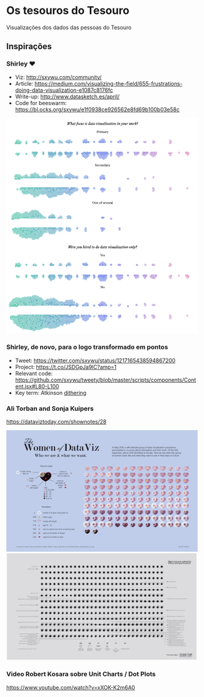 # Os tesouros do Tesouro

Visualizações dos dados das pessoas do Tesouro

## Inspirações

### Shirley ❤️

* Viz: http://sxywu.com/community/
* Article: https://medium.com/visualizing-the-field/655-frustrations-doing-data-visualization-e1087c8176fc
* Write-up: http://www.datasketch.es/april/
* Code for beeswarm: https://bl.ocks.org/sxywu/e1f0938ce926562e8fd69b100b03e58c

![](img/split_beeswarm.png)

### Shirley, de novo, para o logo transformado em pontos

* Tweet: https://twitter.com/sxywu/status/1217165438594867200
* Project: https://t.co/JSDGpJa9lC?amp=1
* Relevant code: https://github.com/sxywu/tweety/blob/master/scripts/components/Content.jsx#L80-L100
* Key term: Atkinson [dithering](https://en.wikipedia.org/wiki/Dither)

### Ali Torban and Sonja Kuipers

https://dataviztoday.com/shownotes/28

![](img/womenofdataviz.png)
![](img/viz.png)

### Video Robert Kosara sobre Unit Charts / Dot Plots

https://www.youtube.com/watch?v=xXOK-K2m6A0

